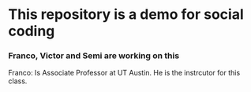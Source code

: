 # This repository is a demo for social coding

### Franco, Victor and Semi are working on this

Franco: Is Associate Professor at UT Austin. He is the instrcutor for this class.

